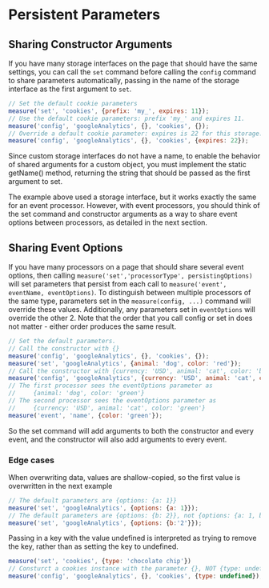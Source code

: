# Persistent Parameters
## Sharing Constructor Arguments
If you have many storage interfaces on the page that should have the same settings,
you can call the `set` command before calling the `config` command to share parameters automatically,
passing in the name of the storage interface as the first argument to `set`. 

```js
// Set the default cookie parameters
measure('set', 'cookies', {prefix: 'my_', expires: 11});
// Use the default cookie parameters: prefix 'my_' and expires 11.
measure('config', 'googleAnalytics', {}, 'cookies', {});
// Override a default cookie parameter: expires is 22 for this storage.
measure('config', 'googleAnalytics', {}, 'cookies', {expires: 22});
```

Since custom storage interfaces do not have a name, to enable the behavior of shared arguments for a custom object,
you must implement the static getName() method, returning the string that should be passed as the first argument
to set.

The example above used a storage interface, but it works exactly the same for an event processor. However,
with event processors, you should think of the set command and constructor arguments as a way to share
event options between processors, as detailed in the next section.

## Sharing Event Options
If you have many processors on a page that should share several event options, then calling
`measure('set','processorType', persistingOptions)` will set parameters that persist from each
call to `measure('event', eventName, eventOptions)`.
To distinguish between multiple processors of the same type, parameters set in the `measure(config, ...)`
command will override these values. Additionally, any parameters set in `eventOptions` will override the other 2.
Note that the order that you call config or set in does not matter - either order produces the same
result.

```js
// Set the default parameters.
// Call the constructor with {}
measure('config', 'googleAnalytics', {}, 'cookies', {});
measure('set', 'googleAnalytics', {animal: 'dog', color: 'red'});
// Call the constructor with {currency: 'USD', animal: 'cat', color: 'blue'}
measure('config', 'googleAnalytics', {currency: 'USD', animal: 'cat', color: 'blue'}, 'cookies', {});
// The first processor sees the eventOptions parameter as
//     {animal: 'dog', color: 'green'}
// The second processor sees the eventOptions parameter as
//     {currency: 'USD', animal: 'cat', color: 'green'}
measure('event', 'name', {color: 'green'});
```
So the set command will add arguments to both the constructor and every event, and the constructor
will also add arguments to every event.

### Edge cases
When overwriting data, values are shallow-copied, so the first value is overwritten in the next example
```js
// The default parameters are {options: {a: 1}}
measure('set', 'googleAnalytics', {options: {a: 1}});
// The default parameters are {options: {b: 2}}, not {options: {a: 1, b: 2}}
measure('set', 'googleAnalytics', {options: {b:'2'}});
```

Passing in a key with the value undefined is interpreted as trying to remove the key, rather than as setting the key to undefined.

```js
measure('set', 'cookies', {type: 'chocolate chip'})
// Consturct a cookies instance with the parameter {}, NOT {type: undefined}.
measure('config', 'googleAnalytics', {}, 'cookies', {type: undefined});
```
